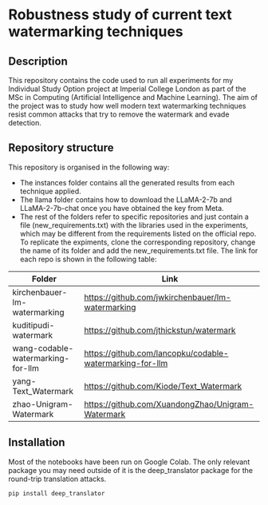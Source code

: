 # Robustness study of current text watermarking techniques

## Description

This repository contains the code used to run all experiments for my Individual Study Option project at Imperial College London as part of the MSc in Computing (Artificial Intelligence and Machine Learning). The aim of the project was to study how well modern text watermarking techniques resist common attacks that try to remove the watermark and evade detection.

## Repository structure

This repository is organised in the following way:

- The instances folder contains all the generated results from each technique applied.
- The llama folder contains how to download the LLaMA-2-7b and LLaMA-2-7b-chat once you have obtained the key from Meta.
- The rest of the folders refer to specific repositories and just contain a file (new_requirements.txt) with the libraries used in the experiments, which may be different from the requirements listed on the official repo. To replicate the expiments, clone the corresponding repository, change the name of its folder and add the new_requirements.txt file. The link for each repo is shown in the following table:

| Folder   | Link |
| -------- | ------- |
| kirchenbauer-lm-watermarking  | https://github.com/jwkirchenbauer/lm-watermarking |
| kuditipudi-watermark | https://github.com/jthickstun/watermark |
| wang-codable-watermarking-for-llm    | https://github.com/lancopku/codable-watermarking-for-llm |
| yang-Text_Watermark | https://github.com/Kiode/Text_Watermark |
| zhao-Unigram-Watermark | https://github.com/XuandongZhao/Unigram-Watermark |

## Installation

Most of the notebooks have been run on Google Colab. The only relevant package you may need outside of it is the deep_translator package for the round-trip translation attacks.

```bash
pip install deep_translator
```

